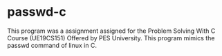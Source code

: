 # passwd-c
This program was a assignment assigned for the Problem Solving With C Course (UE19CS151) Offered by PES University.
This program mimics the passwd command of linux in C.
